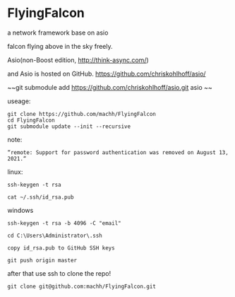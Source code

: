 # FlyingFalcon

a network framework base on asio
 
falcon flying above in the sky freely.


Asio(non-Boost edition, http://think-async.com/)

and Asio is hosted on GitHub.
https://github.com/chriskohlhoff/asio/

~~git submodule add https://github.com/chriskohlhoff/asio.git  asio  ~~

useage:

    
    git clone https://github.com/machh/FlyingFalcon
    cd FlyingFalcon
    git submodule update --init --recursive
   


note:
    
    “remote: Support for password authentication was removed on August 13, 2021.“


linux:

    ssh-keygen -t rsa
    
    cat ~/.ssh/id_rsa.pub   

windows    

    ssh-keygen -t rsa -b 4096 -C "email"
    
    cd C:\Users\Administrator\.ssh
    
    copy id_rsa.pub to GitHub SSH keys
    
    git push origin master
   
after that use ssh to clone the repo!

    git clone git@github.com:machh/FlyingFalcon.git



